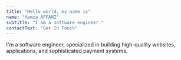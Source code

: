 ```yaml
---
title: "Hello world, my name is"
name: "Hamza AFFANI"
subtitle: "I am a software engineer."
contactText: "Get In Touch"
---
```


I'm a software engineer, specialized in building high-quality websites, applications, and sophisticated payment systems.
